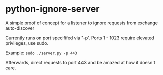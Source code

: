 python-ignore-server
====================

A simple proof of concept for a listener to ignore requests from exchange auto-discover

Currently runs on port specififed via '-p'.
Ports 1 - 1023 require elevated privileges, use sudo.

Example:
```sudo ./server.py -p 443```

Afterwards, direct requests to port 443 and be amazed at how it doesn't care.
